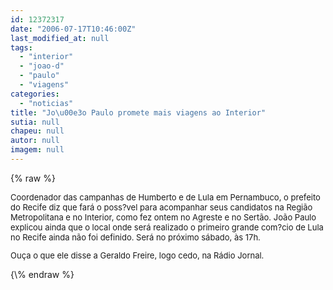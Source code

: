 ```yaml
---
id: 12372317
date: "2006-07-17T10:46:00Z"
last_modified_at: null
tags:
  - "interior"
  - "joao-d"
  - "paulo"
  - "viagens"
categories:
  - "noticias"
title: "Jo\u00e3o Paulo promete mais viagens ao Interior"
sutia: null
chapeu: null
autor: null
imagem: null
---
```

{\% raw %}
<p><FONT size=2></p>
<p><P>Coordenador das campanhas de Humberto e de Lula em Pernambuco, o prefeito do Recife diz que fará o poss?vel para acompanhar seus candidatos na Região Metropolitana e no Interior, como fez ontem no Agreste e no Sertão. João Paulo explicou ainda que o local onde será realizado o primeiro grande com?cio de Lula no Recife ainda não foi definido. Será no próximo sábado, às 17h.</P></p>
<p><P>Ouça o que ele disse a Geraldo Freire, logo cedo, na Rádio Jornal.</P></FONT> </p>
{\% endraw %}